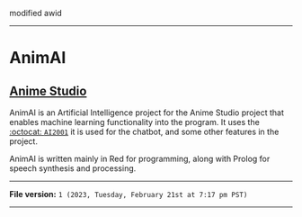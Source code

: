 modified awid
***

# AnimAI

## [Anime Studio](https://github.com/seanpm2001/Anime_Studio/)

AnimAI is an Artificial Intelligence project for the Anime Studio project that enables machine learning functionality into the program. It uses the [:octocat: `AI2001`](https://github.com/seanpm2001/AI2001/) it is used for the chatbot, and some other features in the project.

AnimAI is written mainly in Red for programming, along with Prolog for speech synthesis and processing.

***

**File version:** `1 (2023, Tuesday, February 21st at 7:17 pm PST)`

***
